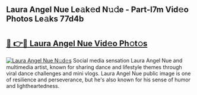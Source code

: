 ## Laura Angel Nue Le𝚊k𝚎d N𝚞𝚍e - Part-l7m Vid𝚎o Photos Le𝚊ks 77d4b

# <h2><a href="http://fb37de.evod.top/?m=Laura+Angel+Nue">🔗 👉🔴 Laura Angel Nue Vid𝚎o Ph𝚘t𝚘s</a></h2>

[![Laura Angel Nue N𝚞d𝚎s](https://i.imgur.com/8V9OHl7.gif)](http://fb37de.evod.top/?m=Laura+Angel+Nue)
Social media sensation Laura Angel Nue and multimedia artist, known for sharing dance and lifestyle themes through viral dance challenges and mini vlogs. Laura Angel Nue public image is one of resilience and perseverance, but he's also known for his sense of humor and lightheartedness. 
